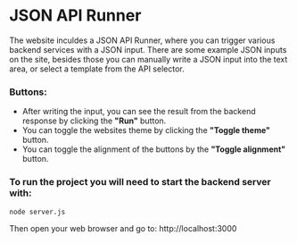 # JSON API Runner
The website inculdes a JSON API Runner, where you can trigger various backend services with a JSON input.
There are some example JSON inputs on the site, besides those you can manually write a JSON input into the text area, or select a template from the API selector.
### Buttons:
- After writing the input, you can see the result from the backend response by clicking the **"Run"** button.
- You can toggle the websites theme by clicking the **"Toggle theme"** button.
- You can toggle the alignment of the buttons by the **"Toggle alignment"** button.

### To run the project you will need to start the backend server with:
```
node server.js  
```
Then open your web browser and go to: http://localhost:3000 

